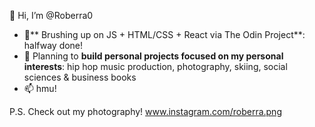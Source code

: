 👋 Hi, I’m @Roberra0
- 🌱** Brushing up on JS + HTML/CSS + React via The Odin Project**: halfway done!
- 👀 Planning to **build personal projects focused on my personal interests**: hip hop music production, photography, skiing, social sciences & business books
- 📫 hmu!

P.S. Check out my photography! www.instagram.com/roberra.png
<!---
Roberra0/Roberra0 is a ✨ special ✨ repository because its `README.md` (this file) appears on your GitHub profile.
You can click the Preview link to take a look at your changes.
--->
